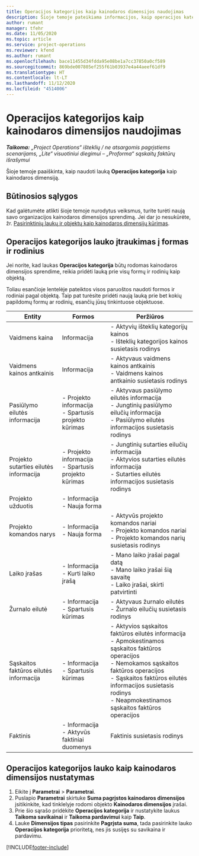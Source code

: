```yaml
---
title: Operacijos kategorijos kaip kainodaros dimensijos naudojimas
description: Šioje temoje pateikiama informacijos, kaip operacijos kategorijos lauką naudoti kaip kainodaros dimensiją.
author: rumant
manager: tfehr
ms.date: 11/05/2020
ms.topic: article
ms.service: project-operations
ms.reviewer: kfend
ms.author: rumant
ms.openlocfilehash: bace11455d34fdda95e08be1a7cc37850a0cf589
ms.sourcegitcommit: 869bde007805ef255f61b03937e4a44aeef61df9
ms.translationtype: HT
ms.contentlocale: lt-LT
ms.lasthandoff: 11/12/2020
ms.locfileid: "4514006"
---
```

# <a name="use-transaction-category-as-a-pricing-dimension"></a>Operacijos kategorijos kaip kainodaros dimensijos naudojimas


_**Taikoma:** „Project Operations“ išteklių / ne atsargomis pagrįstiems scenarijams, „Lite“ visuotiniui diegimui – „Proforma“ sąskaitų faktūrų išrašymui_


Šioje temoje paaiškinta, kaip naudoti lauką **Operacijos kategorija** kaip kainodaros dimensiją. 

## <a name="prerequisites"></a>Būtinosios sąlygos
Kad galėtumėte atlikti šioje temoje nurodytus veiksmus, turite turėti naują savo organizacijos kainodaros dimensijos sprendimą. Jei dar jo nesukūrėte, žr. [Pasirinktinių laukų ir objektų kaip kainodaros dimensijų kūrimas](create-custom-fields-entities-pricing-dimensions.md).

## <a name="add-the-transaction-category-field-to-forms-and-views"></a>Operacijos kategorijos lauko įtraukimas į formas ir rodinius
Jei norite, kad laukas **Operacijos kategorija** būtų rodomas kainodaros dimensijos sprendime, reikia pridėti lauką prie visų formų ir rodinių kaip objektą.

Toliau esančioje lentelėje pateiktos visos paruoštos naudoti formos ir rodiniai pagal objektą. Taip pat turėsite pridėti naują lauką prie bet kokių papildomų formų ar rodinių, esančių jūsų tinkintuose objektuose.

|  Entity        | Formos     |Peržiūros        |
| ------------------------------|---------------------------------|----------------------------------|
|  Vaidmens kaina| Informacija |- Aktyvių išteklių kategorijų kainos<br> - Išteklių kategorijos kainos susietasis rodinys |
|  Vaidmens kainos antkainis| Informacija|- Aktyvaus vaidmens kainos antkainis<br>- Vaidmens kainos antkainio susietasis rodinys |
|  Pasiūlymo eilutės informacija|- Projekto informacija<br>- Spartusis projekto kūrimas| - Aktyvaus pasiūlymo eilutės informacija<br>- Jungtinių pasiūlymo eilučių informacija<br>- Pasiūlymo eilutės informacijos susietasis rodinys |
|  Projekto sutarties eilutės informacija|- Projekto informacija<br>- Spartusis projekto kūrimas|- Jungtinių sutarties eilučių informacija<br>- Aktyvios sutarties eilutės informacija<br>- Sutarties eilutės informacijos susietasis rodinys |
|  Projekto užduotis|- Informacija<br>- Nauja forma| &nbsp; |
|  Projekto komandos narys|- Informacija<br>- Nauja forma|- Aktyvūs projekto komandos nariai<br>- Projekto komandos nariai<br>- Projekto komandos narių susietasis rodinys |
|  Laiko įrašas|- Informacija<br>- Kurti laiko įrašą|- Mano laiko įrašai pagal datą<br>- Mano laiko įrašai šią savaitę<br>- Laiko įrašai, skirti patvirtinti|
|  Žurnalo eilutė|- Informacija<br>- Spartusis kūrimas|- Aktyvaus žurnalo eilutės<br>- Žurnalo eilučių susietasis rodinys|
|  Sąskaitos faktūros eilutės informacija|- Informacija<br>- Spartusis kūrimas|- Aktyvios sąskaitos faktūros eilutės informacija<br>- Apmokestinamos sąskaitos faktūros operacijos<br>- Nemokamos sąskaitos faktūros operacijos<br>- Sąskaitos faktūros eilutės informacijos susietasis rodinys <br>- Neapmokestinamos sąskaitos faktūros operacijos|
|  Faktinis|- Informacija<br>- Aktyvūs faktiniai duomenys| Faktinis susietasis rodinys |

## <a name="set-up-the-transaction-category-field-as-a-pricing-dimension"></a>Operacijos kategorijos lauko kaip kainodaros dimensijos nustatymas

1. Eikite į **Parametrai** > **Parametrai**. 
2. Puslapio **Parametrai** skirtuke **Suma pagrįstos kainodaros dimensijos** įsitikinkite, kad tinklelyje rodomi objekto **Kainodaros dimensijos** įrašai.
3. Prie šio sąrašo pridėkite **Operacijos kategorija** ir nustatykite laukus **Taikoma savikainai** ir **Taikoma pardavimui** kaip **Taip**.
4. Lauke **Dimensijos tipas** pasirinkite **Pagrįsta suma**, tada pasirinkite lauko **Operacijos kategorija** prioritetą, nes jis susijęs su savikaina ir pardavimu.


[!INCLUDE[footer-include](../includes/footer-banner.md)]